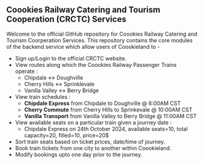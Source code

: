 ## Coookies Railway Catering and Tourism Cooperation (CRCTC) Services 
Welcome to the official GitHub repository for Coookies Railway Catering and Tourism Coorperation Services. This repository contains the core modules of the backend service which allow users of Coookieland to -

- Sign up/Login to the official CRCTC website.
- View routes along which the Coookies Railway Passenger Trains operate :
  - Chipdale <-> Doughville
  - Cherry Hills <-> Sprinklevale
  - Vanilla Valley <-> Berry Bridge
- View train schedules :
  - **Chipdale Express** from Chipdale to Doughville @ 6:00AM CST
  - **Cherry Commute** from Cherry Hills to Sprinkevale @ 10:00AM CST
  - **Vanilla Transport** from Vanilla Valley to Berry Bridge @ 11:00AM CST
- View available seats on a particular train given a journey date :
  - Chipdale Express on 24th October 2024, available seats=10, total capacity=20, filled=10, price=20$
- Sort train seats based on ticket prices, date/time of journey. 
- Book train tickets from one city to another within Coookieland.
- Modify bookings upto one day prior to the journey.

